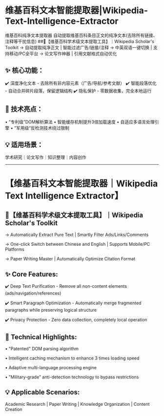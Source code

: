 # 维基百科文本智能提取器|Wikipedia-Text-Intelligence-Extractor
维基百科纯净文本提取器 自动提取维基百科条目正文的纯净文本(去除所有链接、注释等干扰信息)
##🌟【维基百科学术级文本提取工具】｜Wikipedia Scholar's Toolkit
→ 自动提取纯净正文 | 智能过滤广告/链接/注释
→ 中英双语一键切换 | 支持移动/PC全平台
→ 论文写作神器 | 引用文献格式自动优化

## ✨ 核心功能：
✔️ 深度净化文本 - 去除所有非内容元素（广告/导航/参考文献）
✔️ 智能段落优化 - 自动合并碎片段落，保留逻辑结构
✔️ 隐私保护 - 零数据收集，完全本地运行

## 🚀 技术亮点：
• “专利级”DOM解析算法
• 智能缓存机制提升3倍加载速度
• 自适应多语言处理引擎
• ”军用级“反检测技术绕过限制

## 💡 适用场景：
学术研究｜论文写作｜知识整理｜内容创作

----------------------------------------------------------------

# 【维基百科文本智能提取器｜Wikipedia Text Intelligence Extractor】
## 🌟【维基百科学术级文本提取工具】｜Wikipedia Scholar's Toolkit
→ Automatically Extract Pure Text | Smartly Filter Ads/Links/Comments

→ One-click Switch between Chinese and English | Supports Mobile/PC Platforms

→ Paper Writing Master | Automatically Optimize Citation Format

## ✨ Core Features:

✔️ Deep Text Purification - Remove all non-content elements (ads/navigation/references)

✔️ Smart Paragraph Optimization - Automatically merge fragmented paragraphs while preserving logical structure

✔️ Privacy Protection - Zero data collection, completely local operation

## 🚀 Technical Highlights:

• "Patented" DOM parsing algorithm

• Intelligent caching mechanism to enhance 3 times loading speed

• Adaptive multi-language processing engine

• "Military-grade" anti-detection technology to bypass restrictions

## 💡 Applicable Scenarios:

Academic Research | Paper Writing | Knowledge Organization | Content Creation
